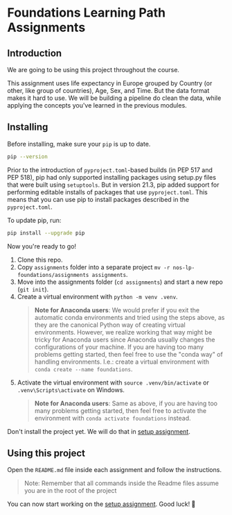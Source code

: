 # Foundations Learning Path Assignments

## Introduction

We are going to be using this project throughout the course.

This assignment uses life expectancy in Europe grouped by Country (or other, like group of countries), Age, Sex, and Time. But the data format makes it hard to use. We will be building a pipeline do clean the data, while applying the concepts you've learned in the previous modules.

## Installing

Before installing, make sure your `pip` is up to date.

```bash
pip --version
```

Prior to the introduction of `pyproject.toml`-based builds (in PEP 517 and PEP 518), pip had only supported installing packages using setup.py files that were built using `setuptools`. But in version 21.3, pip added support for performing editable installs of packages that use `pyproject.toml`. This means that you can use pip to install packages described in the `pyproject.toml`.

To update pip, run:

```bash
pip install --upgrade pip
```

Now you're ready to go!

1. Clone this repo.
2. Copy `assignments` folder into a separate project `mv -r nos-lp-foundations/assignments assignments`.
3. Move into the assignments folder (`cd assignments`) and start a new repo (`git init`).
4. Create a virtual environment with `python -m venv .venv`.
   > **Note for Anaconda users**: We would prefer if you exit the automatic conda environments and tried using the steps above, as they are the canonical Python way of creating virtual environments. However, we realize working that way might be tricky for Anaconda users since Anaconda usually changes the configurations of your machine. If you are having too many problems getting started, then feel free to use the "conda way" of handling environments.  I.e.: create a virtual environment with `conda create --name foundations`.
5. Activate the virtual environment with `source .venv/bin/activate` or `.venv\Scripts\activate` on Windows.
   > **Note for Anaconda users**: Same as above, if you are having too many problems getting started, then feel free to activate the environment with `conda activate foundations` instead.

Don't install the project yet. We will do that in [setup assignment](./assignment_0/README.md).

## Using this project

Open the `README.md` file inside each assignment and follow the instructions.

> Note: Remember that all commands inside the Readme files assume you are in the root of the project

You can now start working on the [setup assignment](./assignment_0/README.md). Good luck! 🚀
